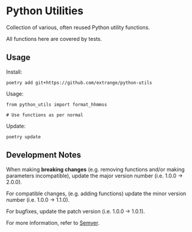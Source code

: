 # Python Utilities

Collection of various, often reused Python utility functions.

All functions here are covered by tests.

## Usage

Install:

```
poetry add git+https://github.com/extrange/python-utils
```

Usage:

```
from python_utils import format_hhmmss

# Use functions as per normal
```

Update:

```
poetry update
```

## Development Notes

When making **breaking changes** (e.g. removing functions and/or making parameters incompatible), update the major version number (i.e. 1.0.0 -> 2.0.0).

For compatible changes, (e.g. adding functions) update the minor version number (i.e. 1.0.0 -> 1.1.0).

For bugfixes, update the patch version (i.e. 1.0.0 -> 1.0.1).

For more information, refer to [Semver](https://semver.org/).
